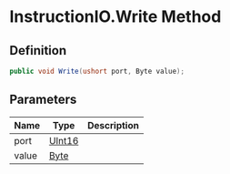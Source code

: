 # InstructionIO.Write Method
## Definition

```c#
public void Write(ushort port, Byte value);
```

## Parameters

| Name | Type | Description |
| ---- | ---- | ----------- |
| port | [UInt16](https://learn.microsoft.com/en-gb/dotnet/api/System.UInt16) |  |
| value | [Byte](https://learn.microsoft.com/en-gb/dotnet/api/System.Byte) |  |

